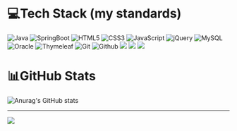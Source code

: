 # 💻Tech Stack (my standards)

  

![Java](https://img.shields.io/badge/java-%23ED8B00.svg?style=flat&logo=Java&logoColor=white) 
![SpringBoot](https://img.shields.io/badge/SpringBoot-6DB33F.svg?style=flat&logo=SpringBoot&logoColor=white) 
![HTML5](https://img.shields.io/badge/html5-%23E34F26.svg?style=flat&logo=html5&logoColor=white)
![CSS3](https://img.shields.io/badge/css3-%231572B6.svg?style=flat&logo=css3&logoColor=white) 
![JavaScript](https://img.shields.io/badge/javascript-%23323330.svg?style=flat&logo=javascript&logoColor=%23F7DF1E)
![jQuery](https://img.shields.io/badge/jquery-%230769AD.svg?style=flat&logo=jquery&logoColor=white) 
![MySQL](https://img.shields.io/badge/mysql-%2300f.svg?style=flat&logo=mysql&logoColor=white) 
![Oracle](https://img.shields.io/badge/Oracle-F80000?style=flat&logo=oracle&logoColor=white) 
![Thymeleaf](https://img.shields.io/badge/Thymeleaf-%23005C0F.svg?style=flat&logo=Thymeleaf&logoColor=white) 
![Git](https://img.shields.io/badge/git-181717?style=flat&logo=Git&logoColor=white) 
![Github](https://img.shields.io/badge/Github-181717?style=flat&logo=Github&logoColor=white) 
<img src="https://img.shields.io/badge/JPA-green"/>
<img src="https://img.shields.io/badge/Mybatis-gray"/>
<img src="https://img.shields.io/badge/SVN-819EC8"/>








# 📊GitHub Stats

![Anurag's GitHub stats](https://github-readme-stats.vercel.app/api?username=hongseungkeun&show_icons=true&theme=radical)<br/>







--------------------- 
 [![](https://visitcount.itsvg.in/api?id=hongseungkeun&icon=4&color=12)](https://visitcount.itsvg.in)
